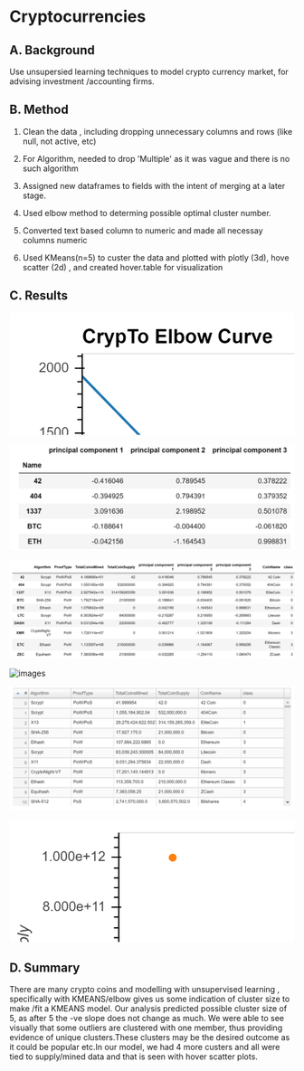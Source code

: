 # Cryptocurrencies

## A. Background

Use unsupersied learning techniques to model crypto currency market,
for advising investment /accounting firms.

## B. Method

1. Clean the data , including dropping unnecessary columns and rows
(like null, not active, etc)

2. For Algorithm, needed to drop 'Multiple' as it was vague and there 
is no such algorithm

3. Assigned new dataframes to fields with the intent of merging at a later stage.

4. Used elbow method to determing possible optimal cluster number.

5. Converted text based column to numeric and made all necessay columns
numeric

6. Used KMeans(n=5) to custer the data and plotted with plotly (3d), hove scatter (2d) , 
and created hover.table for visualization

## C. Results

![images](images/crypto_elbow_plot.png)

![images](images/Crypto_pca.PNG)

![images](images/k_5_cluster.PNG)

![images](images/plotlyforcrypto.png)

![images](images/hvplottable.PNG)

![images](images/hvplot.png)

## D. Summary

There are many crypto coins and modelling with unsupervised learning , 
specifically with KMEANS/elbow gives us some indication of cluster size
to make /fit a KMEANS model.  Our analysis predicted possible cluster size of 5, 
as after 5 the -ve slope does not change as much. We were able to see visually 
that some outliers are clustered with one member, thus providing evidence of 
unique clusters.These clusters may be the desired outcome as it could be popular
etc.In our model, we had 4 more custers and all were tied to supply/mined  data
and that is seen with hover scatter plots.

